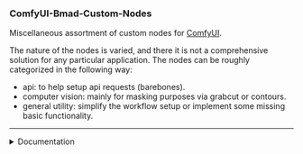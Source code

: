 ### ComfyUI-Bmad-Custom-Nodes

Miscellaneous assortment of custom nodes for [ComfyUI](https://github.com/comfyanonymous/ComfyUI).

The nature of the nodes is varied, and there it is not a comprehensive solution for any particular application. 
The nodes can be roughly categorized in the following way:

- api: to help setup api requests (barebones). 
- computer vision: mainly for masking purposes via grabcut or contours.
- general utility: simplify the workflow setup or implement some missing basic functionality.

______________________

<details><summary>
Documentation
</summary>

In order to keep the documentation brief and to the point, I will use the following icons for special nodes.
- ❔ the node has additional options when right-clicking, some of these options need to be used for the node to work.
- 📓 the node depends on an external library, and the requirements must be installed for it to work.
- 📄 the node relies on custom nodes external to this collection, they will only work if the needed nodes are installed.
- ❌the node won't work on vanilla comfyUI at the time of writing.
- ⚠️the node is potentially dangerous. Although they should be fairly safe in most cases, it is **NOT** advised to run them from unknown sources
unless you know what they are doing. For better visibility these nodes are forcefully painted white.


Furthermore, I won't provide any documentation for api nodes, as I think there are better, more comprehensive and already
documented, solutions available.
  
### General Purpose 


| Node                                     | Description                                                                                                                                                                                                                                                                                               |
|------------------------------------------|-----------------------------------------------------------------------------------------------------------------------------------------------------------------------------------------------------------------------------------------------------------------------------------------------------------|
| String                                   | Just a string (text). In case you want it written before connecting to a node or if some custom node does not work properly with the PrimitiveNode.                                                                                                                                                       |
| Add String to Many ❔                     | Will append/prepend the string `to_add` to all the other strings.                                                                                                                                                                                                                                         |
| Color Clip                               | Clips the `color` (or all the other colors) from an image. Both the target color or the complement can be set to white, black or remain untouched.                                                                                                                                                        |
| Color Clip ADE20k 📓️                    | Similar to Color Clip, but you pick the color from the ADE20k class list. Only useful for ADE20k semantic segmented images.                                                                                                                                                                               |
| MonoMerge                                | Selects the maximum (or minimum) value between two images. Mainly used for mask composition.                                                                                                                                                                                                              |
| AdjustRect                               | Receives a rectangle and returns a new rectangle that shares the same center but with width adjusted to a multiple of `xm` and height to a multiple of `ym`. Setting `round_mode` to **exact** will return a rectangle with the exact defined dimensions.                                                 |
| Repeat Into Grid                         | Tiles the provided image/latent into a grid of `columns`x`rows` tiles.                                                                                                                                                                                                                                    |
| Conditioning Grid (cond) ❔               | Creates conditioning areas of size `width`x`height`, forming a grid of `columns`x`rows` conditioning areas. The inputs notation can be read as: r{row}_c{column}. `strength` is the strength to by applied in all the areas, and `base` is the base conditioning prior to setting the tiles conditioning. |
| Conditioning Grid (string) ❔             | Similar to Conditioning Grid (cond), but generates the conditioning from the given strings (only).                                                                                                                                                                                                        |
| Conditioning Grid (string) Advanced 📄 ❔ | Similar to Conditioning Grid (string), but requires BlenderNeko's [Advanced CLIP Text Encode](https://github.com/BlenderNeko/ComfyUI_ADV_CLIP_emb).                                                                                                                                                       | 
| VAEEncodeBatch ❔                         | Receives multiples images and encodes them into a latent batch.                                                                                                                                                                                                                                           | 
| AnyToAny ❌ ⚠️                            | Can be used to convert data between different formats or compute stuff. The input data can be used in the expression using the letter `v`.                                                                                                                                                                |
| CondList ❔                               | Outputs a list with the input conditionings.                                                                                                                                                                                                                                                              |
| CLIPEncodeMultiple ❔                     | CLIPEncode a list of strings and outputs a list with each conditioning.                                                                                                                                                                                                                                   |
| CLIPEncodeMultipleAdvanced ❔             | Same as CLIPEncodeMultiple, but using BlenderNeko's [Advanced CLIP Text Encode](https://github.com/BlenderNeko/ComfyUI_ADV_CLIP_emb).                                                                                                                                                                     |
| ControlNetHadamard                       | Receives a list of conditionings and a list of images. Applies contronet only once per conditioning/image pair (does not apply every image to every conditioning).                                                                                                                                        |
| ControlNetHadamard (manual) ❔            | Similar to ControlNetHadamard but images are set via individual inputs.                                                                                                                                                                                                                                   |


### CV (Computer Vision) nodes 

Nodes under the CV separator use or expose openCV functionalities.

I will only provide partial documentation here, to clarify how to use the more complex nodes.
The remaining nodes usage should be clear given the nodes' names.


#### Framed Mask Grab Cut

Returns a mask, in image format, with the result of the [grabcut](https://docs.opencv.org/3.4/d8/d83/tutorial_py_grabcut.html).

<details>
<summary>
usage
</summary>

The `tresh` input should be a gray image, possibly a mask in black and white but not necessarily (read thresholds).
It is used to set most of the grubcut input mask's flags, excluding `GC_BGD` (sure background) which are set by the "frame". 

The "frame" - border margins of the image - has its size defined via the `pixels` input, and won't affect sides set to 
be ignored by the `frame_option` input (the corners common to neighbor sides will still be painted on the ignored sides).

The threshold inputs indicate the intensity threshold's used to set `GC_PR_FGD` (probable foreground) or `GC_FGD` (foreground).
The values **equal or above** the thresholds are set with the indicated flag. They can be setup in the following manners:
- To only use probable foreground, set threshold_FGD to **exactly 0**, and it will be ignored.
- To only use foreground, set threshold_FGD to a **lower value** than threshold_PR_FGD.
- To have both, keep threshold_FGD higher than threshold_PR_FGD (make sure your thresh input image contains
 values in the intended range).

The thresholds also work as safeguards against potential misleading or inconsistent input images,
where the image may appear to be only black and white, but actually contains values besides 0s and 255s.

##### Framed Mask Grab Cut 2

Similar to Framed Mask Grab Cut, but uses `thresh_maybe` to set the probable foreground, and `thresh_sure` to set the foreground. 
The `threshold` value is the same for both thresh image inputs; the `GC_FGD` flags are set by the `thresh_sure` on top of the `GC_PR_FGD` flags set by `thresh_maybe`.

</details>


#### Filter Contour  ⚠️

Will output the contour with the best fitness, where the fitness function must be provided
within the node's text box.
The expression may be long but can't have multiple instructions, only a single line that
returns the fitness when evaluated.

<details>
<summary>
usage
</summary>

To compute the fitness, the input parameters can be used with the following names:
- `c`: the contour being evaluated, from input contours
- `i`: input image (optional)
- `a`: input auxiliary contour (optional)

A list of functions, listed below, can be used over the inputs. 
Additionally, functions from the math, opencv and numpy modules can be used with the prefixes: `m`; `cv`; and `np`, respectively.


The following is an example fitness function to get the contour that best matches the auxiliary contour (the lower the value, the better the match):
```
cv.matchShapes(c,a,1,0.0)
```

List of available functions:

- aspect_ratio(contour): bounding rectangle's width divided by height
- extent(contour): contour area divided by bounding rect area
- solidity(contour): contour area divided by hull area
- equi_diameter(contour): how round is the shape #math.sqrt(4 * area / math.pi)
- center(contour):
- contour_mask(contour, image):
- mean_color(contour, image):
- mean_intensity(contour, image):
- extreme_points(contour):

All the listed functions cache the values at least once (details vary); they don't create computational overhead 
for being called more than once.
This behavior was also added to the following list of opencv functions, which must be called **without the cv prefix**:

- boundingRect
- contourArea
- arcLength (called without the boolean arg; is always sent with `true`)
- minEnclosingRect
- minEnclosingCircle
- fitEllipse
- convexHull

</details>

</details>
